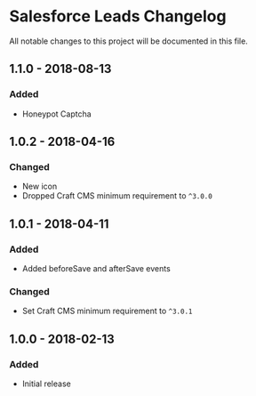 # Salesforce Leads Changelog

All notable changes to this project will be documented in this file.

## 1.1.0 - 2018-08-13

### Added
- Honeypot Captcha

## 1.0.2 - 2018-04-16

### Changed
- New icon
- Dropped Craft CMS minimum requirement to `^3.0.0`

## 1.0.1 - 2018-04-11

### Added
- Added beforeSave and afterSave events

### Changed
- Set Craft CMS minimum requirement to `^3.0.1`

## 1.0.0 - 2018-02-13

### Added
- Initial release
